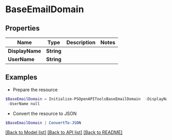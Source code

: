 # BaseEmailDomain
## Properties

Name | Type | Description | Notes
------------ | ------------- | ------------- | -------------
**DisplayName** | **String** |  | 
**UserName** | **String** |  | 

## Examples

- Prepare the resource
```powershell
$BaseEmailDomain = Initialize-PSOpenAPIToolsBaseEmailDomain  -DisplayName null `
 -UserName null
```

- Convert the resource to JSON
```powershell
$BaseEmailDomain | ConvertTo-JSON
```

[[Back to Model list]](../README.md#documentation-for-models) [[Back to API list]](../README.md#documentation-for-api-endpoints) [[Back to README]](../README.md)

